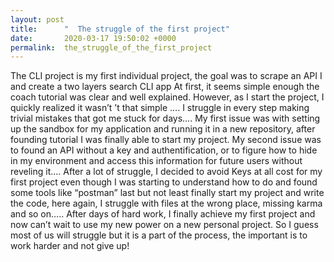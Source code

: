 ```yaml
---
layout: post
title:      "  The struggle of the first project"
date:       2020-03-17 19:50:02 +0000
permalink:  the_struggle_of_the_first_project
---
```



           


The CLI project is my first individual project, the goal was to scrape an API I and create a  two layers search CLI app
At first, it seems simple enough the coach tutorial was clear and well explained. 
However, as I start the project, I quickly realized it wasn’t ’t that simple …. I struggle in every step making trivial mistakes that got me stuck for days…. 
My first issue was with setting up the sandbox for my application and running it in a new repository, after founding tutorial I was finally able to start my project. 
 My second issue was to found an API without a key and authentification, or to figure how to hide in my environment and access this information for future users without reveling it…. After a lot of struggle, I decided to avoid Keys at all cost for my first project even though I was starting to understand how to do and found some tools like “postman” last but not least finally start my project and write the code, here again, I struggle with files at the wrong place, missing karma and so on….. After days of hard work, I finally achieve my first project and now can’t wait to use my new power on a new personal project. So I guess most of us will struggle but it is a part of the process, the important is to work harder and not give up!
